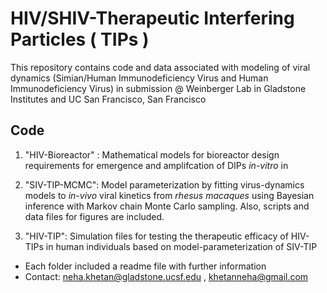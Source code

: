 # HIV/SHIV-Therapeutic Interfering Particles ( TIPs )

This repository contains code and data associated with modeling of viral dynamics (Simian/Human Immunodeficiency Virus and Human Immunodeficiency Virus) in submission
@ Weinberger Lab in Gladstone Institutes and UC San Francisco, San Francisco




## Code
1. "HIV-Bioreactor" : 
    Mathematical models for bioreactor design requirements for emergence and amplifcation of DIPs _in-vitro_ in 

2. "SIV-TIP-MCMC":
    Model parameterization by fitting virus-dynamics models to _in-vivo_ viral kinetics from _rhesus macaques_ using Bayesian inference with Markov chain Monte Carlo sampling. Also, scripts and data files for figures are included.


3. "HIV-TIP":
	Simulation files for testing the therapeutic efficacy of HIV-TIPs in human individuals based on model-parameterization of SIV-TIP


- Each folder included a readme file with further information
- Contact: neha.khetan@gladstone.ucsf.edu , khetanneha@gmail.com
